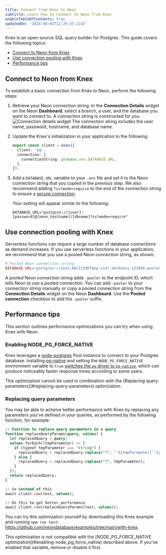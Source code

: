 ```yaml
---
title: Connect from Knex to Neon
subtitle: Learn how to connect to Neon from Knex
enableTableOfContents: true
updatedOn: '2024-08-01T12:29:37.214Z'
---
```


Knex is an open-source SQL query builder for Postgres. This guide covers the following topics:

- [Connect to Neon from Knex](#connect-to-neon-from-knex)
- [Use connection pooling with Knex](#use-connection-pooling-with-knex)
- [Performance tips](#performance-tips)

## Connect to Neon from Knex

To establish a basic connection from Knex to Neon, perform the following steps:

1. Retrieve your Neon connection string. In the **Connection Details** widget on the Neon **Dashboard**, select a branch, a user, and the database you want to connect to. A connection string is constructed for you.
   ![Connection details widget](/docs/connect/connection_details.png)
   The connection string includes the user name, password, hostname, and database name.

2. Update the Knex's initialization in your application to the following:

   ```typescript {2-5}
   export const client = knex({
     client: 'pg',
     connection: {
       connectionString: process.env.DATABASE_URL,
     },
   });
   ```

3. Add a `DATABASE_URL` variable to your `.env` file and set it to the Neon connection string that you copied in the previous step. We also recommend adding `?sslmode=require` to the end of the connection string to ensure a [secure connection](/docs/connect/connect-securely).

   Your setting will appear similar to the following:

   ```text shouldWrap
   DATABASE_URL="postgres://[user]:[password]@[neon_hostname]/[dbname]?sslmode=require"
   ```

## Use connection pooling with Knex

Serverless functions can require a large number of database connections as demand increases. If you use serverless functions in your application, we recommend that you use a pooled Neon connection string, as shown:

```ini shouldWrap
# Pooled Neon connection string
DATABASE_URL="postgres://alex:AbC123dEf@ep-cool-darkness-123456-pooler.us-east-2.aws.neon.tech/dbname?sslmode=require"
```

A pooled Neon connection string adds `-pooler` to the endpoint ID, which tells Neon to use a pooled connection. You can add `-pooler` to your connection string manually or copy a pooled connection string from the **Connection Details** widget on the Neon **Dashboard**. Use the **Pooled connection** checkbox to add the `-pooler` suffix.

## Performance tips

This section outlines performance optimizations you can try when using Knex with Neon. 

### Enabling NODE_PG_FORCE_NATIVE

Knex leverages a [node-postgres](https://node-postgres.com) Pool instance to connect to your Postgres database. Installing [pg-native](https://npmjs.com/package/pg-native) and setting the `NODE_PG_FORCE_NATIVE` environment variable to `true` [switches the `pg` driver to `pg-native`](https://github.com/brianc/node-postgres/blob/master/packages/pg/lib/index.js#L31-L34), which can produce noticeably faster response times according to some users.

<Admonition type="note">
This optimization cannot be used in combination with the [Replacing query parameters](#replacing-query-parameters) optimization.
</Admonition>

### Replacing query parameters

You may be able to acheive better performance with Knex by replacing any parameters you've defined in your queries, as performed by the following function, for example:

```sql
// Function to replace query parameters in a query
function replaceQueryParams(query, values) {
  let replacedQuery = query;
  values.forEach((tmpParameter) => {
    if (typeof tmpParameter === "string") {
      replacedQuery = replacedQuery.replace("?", `'${tmpParameter}'`);
    } else {
      replacedQuery = replacedQuery.replace("?", tmpParameter);
    }
  });
  return replacedQuery;
}

// So instead of this
await client.raw(text, values);

// Do this to get better performance
await client.raw(replaceQueryParams(text, values));
```

You can try this optimization yourself by downloading this Knex example and running `npm run test`: https://github.com/neondatabase/examples/tree/main/with-knex. 

<Admonition type="note">
This optimization is not compatible with the [NODE_PG_FORCE_NATIVE optimization](#enabling-node_pg_force_native) described above. If you've enabled that variable, remove or disable it first.
</Admonition> 

<NeedHelp/>
